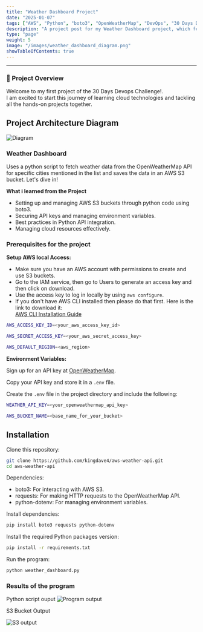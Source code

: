 ```yaml
---
title: "Weather Dashboard Project"
date: "2025-01-07"
tags: ["AWS", "Python", "boto3", "OpenWeatherMap", "DevOps", "30 Days DevOps Challenge"]
description: "A project post for my Weather Dashboard project, which fetches weather data from the OpenWeatherMap API and saves it to an AWS S3 bucket using Python and boto3."
type: "page"
weight: 5
image: "/images/weather_dashboard_diagram.png"
showTableOfContents: true
---
```


---
### 🌟 Project Overview

Welcome to my first project of the 30 Days Devops Challenge!.  
I am excited to start this journey of learning cloud technologies and tackling all the hands-on projects together.

## Project Architecture Diagram
![Diagram ](/images/weather_dashboard_diagram.png)

### Weather Dashboard

Uses a python script to fetch weather data from the OpenWeatherMap API for specific cities mentioned in the list and saves the data in an AWS S3 bucket. Let's dive in!

**What i learned from the Project**

- Setting up and managing AWS S3 buckets through python code using boto3.
- Securing API keys and managing environment variables.
- Best practices in Python API integration.
- Managing cloud resources effectively.

### Prerequisites for the project

**Setup AWS local Access:**
- Make sure you have an AWS account with permissions to create and use S3 buckets.
- Go to the IAM service, then go to Users to generate an access key and then click on download.
- Use the access key to log in locally by using `aws configure`.
- If you don't have AWS CLI installed then please do that first. Here is the link to download it:  
  [AWS CLI Installation Guide](https://docs.aws.amazon.com/cli/latest/userguide/getting-started-install.html)

```bash
AWS_ACCESS_KEY_ID=<your_aws_access_key_id> 

AWS_SECRET_ACCESS_KEY=<your_aws_secret_access_key> 

AWS_DEFAULT_REGION=<aws_region>
```

**Environment Variables:**

Sign up for an API key at [OpenWeatherMap](https://openweathermap.org).

Copy your API key and store it in a `.env` file.

Create the `.env` file in the project directory and include the following:

```bash
WEATHER_API_KEY=<your_openweathermap_api_key> 

AWS_BUCKET_NAME=<base_name_for_your_bucket>
```

## Installation

Clone this repository:

```bash
git clone https://github.com/kingdave4/aws-weather-api.git
cd aws-weather-api
```

Dependencies:

- boto3: For interacting with AWS S3.
- requests: For making HTTP requests to the OpenWeatherMap API.
- python-dotenv: For managing environment variables.


Install dependencies:

```bash
pip install boto3 requests python-dotenv
```

Install the required Python packages version:

```bash
pip install -r requirements.txt
```

Run the program:

```bash
python weather_dashboard.py
```
### Results of the program

Python script ouput
![Program output ](/images/weather_rn_dashbord.png)


S3 Bucket Output

![S3 output ](/images/s3bucke_weather_data.png)
